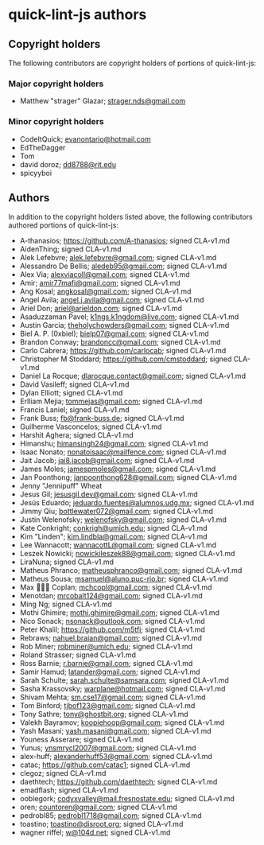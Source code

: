 # quick-lint-js authors

## Copyright holders

The following contributors are copyright holders of portions of quick-lint-js:

### Major copyright holders

* Matthew "strager" Glazar; strager.nds@gmail.com

### Minor copyright holders

* CodeItQuick; evanontario@hotmail.com
* EdTheDagger
* Tom
* david doroz; dd8788@rit.edu
* spicyyboi

## Authors

In addition to the copyright holders listed above, the following contributors
authored portions of quick-lint-js:

* A-thanasios; https://github.com/A-thanasios; signed CLA-v1.md
* AidenThing; signed CLA-v1.md
* Alek Lefebvre; alek.lefebvre@gmail.com; signed CLA-v1.md
* Alessandro De Bellis; aledeb95@gmail.com; signed CLA-v1.md
* Alex Via; alexviacoll@gmail.com; signed CLA-v1.md
* Amir; amir77mafi@gmail.com; signed CLA-v1.md
* Ang Kosal; angkosal@gmail.com; signed CLA-v1.md
* Angel Avila; angel.j.avila@gmail.com; signed CLA-v1.md
* Ariel Don; ariel@arieldon.com; signed CLA-v1.md
* Asaduzzaman Pavel; k1ngs.k1ngdom@live.com; signed CLA-v1.md
* Austin Garcia; theholychowders@gmail.com; signed CLA-v1.md
* Biel A. P. (0xbiel); bielp07@gmail.com; signed CLA-v1.md
* Brandon Conway; brandoncc@gmail.com; signed CLA-v1.md
* Carlo Cabrera; https://github.com/carlocab; signed CLA-v1.md
* Christopher M Stoddard; https://github.com/cmstoddard; signed CLA-v1.md
* Daniel La Rocque; dlarocque.contact@gmail.com; signed CLA-v1.md
* David Vasileff; signed CLA-v1.md
* Dylan Elliott; signed CLA-v1.md
* Erlliam Mejia; tommejas@gmail.com; signed CLA-v1.md
* Francis Laniel; signed CLA-v1.md
* Frank Buss; fb@frank-buss.de; signed CLA-v1.md
* Guilherme Vasconcelos; signed CLA-v1.md
* Harshit Aghera; signed CLA-v1.md
* Himanshu; himansingh24@gmail.com; signed CLA-v1.md
* Isaac Nonato; nonatoisaac@mailfence.com; signed CLA-v1.md
* Jait Jacob; jai8.jacob@gmail.com; signed CLA-v1.md
* James Moles; jamespmoles@gmail.com; signed CLA-v1.md
* Jan Poonthong; janpoonthong628@gmail.com; signed CLA-v1.md
* Jenny "Jennipuff" Wheat
* Jesus Gil; jesusgil.dev@gmail.com; signed CLA-v1.md
* Jesús Eduardo; jeduardo.fuentes@alumnos.udg.mx; signed CLA-v1.md
* Jimmy Qiu; bottlewater072@gmail.com; signed CLA-v1.md
* Justin Welenofsky; welenofsky@gmail.com; signed CLA-v1.md
* Kate Conkright; conkrigh@umich.edu; signed CLA-v1.md
* Kim "Linden"; kim.lindbla@gmail.com; signed CLA-v1.md
* Lee Wannacott; wannacottL@gmail.com; signed CLA-v1.md
* Leszek Nowicki; nowickileszek88@gmail.com; signed CLA-v1.md
* LiraNuna; signed CLA-v1.md
* Matheus Phranco; matheusphranco@gmail.com; signed CLA-v1.md
* Matheus Sousa; msamuel@aluno.puc-rio.br; signed CLA-v1.md
* Max 👨🏽‍💻 Coplan; mchcopl@gmail.com; signed CLA-v1.md
* Menotdan; mrcobalt124@gmail.com; signed CLA-v1.md
* Ming Ng; signed CLA-v1.md
* Mothi Ghimire; mothi.ghimire@gmail.com; signed CLA-v1.md
* Nico Sonack; nsonack@outlook.com; signed CLA-v1.md
* Peter Khalil; https://github.com/m5tfi; signed CLA-v1.md
* Rebraws; nahuel.braian@gmail.com; signed CLA-v1.md
* Rob Miner; robminer@umich.edu; signed CLA-v1.md
* Roland Strasser; signed CLA-v1.md
* Ross Barnie; r.barnie@gmail.com; signed CLA-v1.md
* Samir Hamud; latander@gmail.com; signed CLA-v1.md
* Sarah Schulte; sarah.schulte@samsara.com; signed CLA-v1.md
* Sasha Krassovsky; warplane@hotmail.com; signed CLA-v1.md
* Shivam Mehta; sm.cse17@gmail.com; signed CLA-v1.md
* Tom Binford; tjbof123@gmail.com; signed CLA-v1.md
* Tony Sathre; tony@ghostbit.org; signed CLA-v1.md
* Valekh Bayramov; koopiehoop@gmail.com; signed CLA-v1.md
* Yash Masani; yash.masani@gmail.com; signed CLA-v1.md
* Youness Asserare; signed CLA-v1.md
* Yunus; ynsmrycl2007@gmail.com; signed CLA-v1.md
* alex-huff; alexanderhuff53@gmail.com; signed CLA-v1.md
* catac; https://github.com/catac1; signed CLA-v1.md
* clegoz; signed CLA-v1.md
* daethtech; https://github.com/daethtech; signed CLA-v1.md
* emadflash; signed CLA-v1.md
* ooblegork; codyxvalley@mail.fresnostate.edu; signed CLA-v1.md
* oren; countoren@gmail.com; signed CLA-v1.md
* pedrobl85; pedrobl1718@gmail.com; signed CLA-v1.md
* toastino; toastino@disroot.org; signed CLA-v1.md
* wagner riffel; w@104d.net; signed CLA-v1.md
